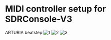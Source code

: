 # MIDI controller setup for SDRConsole-V3
ARTURIA beatstep
![1](https://user-images.githubusercontent.com/96939950/147849692-f3629ace-8fc5-422d-b9b5-a0453a5f022d.png)
![2](https://user-images.githubusercontent.com/96939950/147849698-24d608c6-b38b-4e86-9c62-ea88980927ea.png)
![3](https://user-images.githubusercontent.com/96939950/147849700-bbf6a4ab-95e8-4570-a830-13252cc3880a.png)

